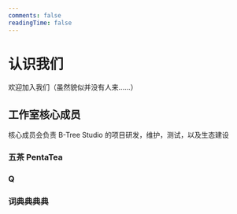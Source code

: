 ```yaml
---
comments: false
readingTime: false
---
```


# 认识我们

欢迎加入我们（虽然貌似并没有人来……）

## 工作室核心成员

核心成员会负责 B-Tree Studio 的项目研发，维护，测试，以及生态建设

<BTreer data="/assets/img/五茶.jpg Creator 中国-福建-福州 中文,English 2490445193@qq.com">

### 五茶 PentaTea

</BTreer>
<BTreer data="/assets/img/Q.jpg 大总管(除研发) 中国-湖北-武汉 中文,English 1007565694@qq.com">

### Q

</BTreer>
<BTreer data="/assets/img/词典.jpg 摸鱼校尉 韩国-忠清南道-天安市 中文,English,한국어 1258878996@qq.com">

### 词典典典典

</BTreer>
